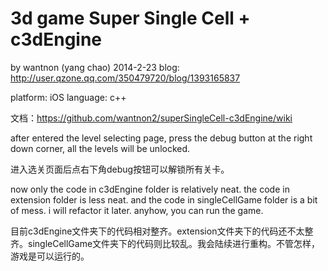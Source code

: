 3d game Super Single Cell + c3dEngine
==========
by wantnon (yang chao) 2014-2-23
blog: http://user.qzone.qq.com/350479720/blog/1393165837

platform: iOS
language: c++

文档：https://github.com/wantnon2/superSingleCell-c3dEngine/wiki


after entered the level selecting page, press the debug button at the right down corner, all the levels will be unlocked. 

进入选关页面后点右下角debug按钮可以解锁所有关卡。


now only the code in c3dEngine folder is relatively neat. the code in extension folder is less neat. and the code in singleCellGame folder is a bit of mess. i will refactor it later. anyhow, you can run the game.

目前c3dEngine文件夹下的代码相对整齐。extension文件夹下的代码还不太整齐。singleCellGame文件夹下的代码则比较乱。我会陆续进行重构。不管怎样，游戏是可以运行的。